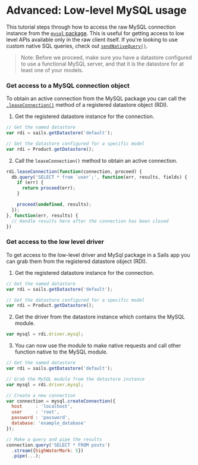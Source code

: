# Advanced: Low-level MySQL usage

This tutorial steps through how to access the raw MySQL connection instance from the [`mysql` package](https://www.npmjs.com/package/mysql).  This is useful for getting access to low level APIs available only in the raw client itself.  If you're looking to use custom native SQL queries, check out [`sendNativeQuery()`](/documentation/reference/waterline-orm/datastores/send-native-query).

> Note: Before we proceed, make sure you have a datastore configured to use a functional MySQL server, and that it is the datastore for at least one of your models.

### Get access to a MySQL connection object

To obtain an active connection from the MySQL package you can call the [`.leaseConnection()`](/documentation/reference/waterline-orm/datastores/lease-connection) method of a registered datastore object (RDI).

1. Get the registered datastore instance for the connection.

```javascript
// Get the named datastore
var rdi = sails.getDatastore('default');

// Get the datastore configured for a specific model
var rdi = Product.getDatastore();
```

2. Call the `leaseConnection()` method to obtain an active connection.

```javascript
rdi.leaseConnection(function(connection, proceed) {
  db.query('SELECT * from `user`;', function(err, results, fields) {
    if (err) {
      return proceed(err);
    }

    proceed(undefined, results);
  });
}, function(err, results) {
  // Handle results here after the connection has been closed
})
```

### Get access to the low level driver

To get access to the low-level driver and MySql package in a Sails app you can grab them from the registered datastore object (RDI).

1. Get the registered datastore instance for the connection.

```javascript
// Get the named datastore
var rdi = sails.getDatastore('default');

// Get the datastore configured for a specific model
var rdi = Product.getDatastore();
```

2. Get the driver from the datastore instance which contains the MySQL module.

```javascript
var mysql = rdi.driver.mysql;
```

3. You can now use the module to make native requests and call other function native to the MySQL module.

```javascript
// Get the named datastore
var rdi = sails.getDatastore('default');

// Grab the MySQL module from the datastore instance
var mysql = rdi.driver.mysql;

// Create a new connection
var connection = mysql.createConnection({
  host     : 'localhost',
  user     : 'root',
  password : 'password',
  database: 'example_database'
});

// Make a query and pipe the results
connection.query('SELECT * FROM posts')
  .stream({highWaterMark: 5})
  .pipe(...);
```

<docmeta name="displayName" value="Advanced: Low-level MySQL usage">

